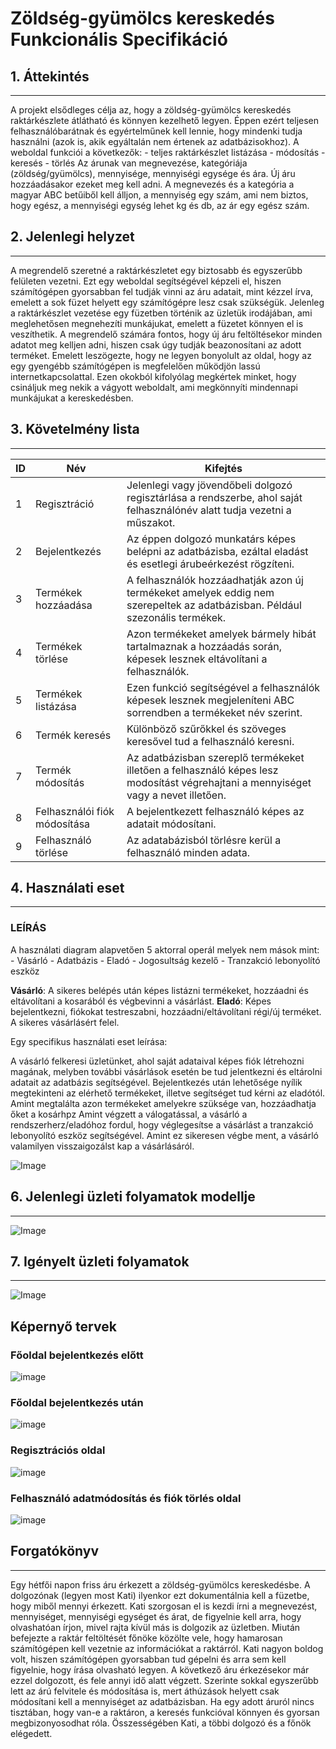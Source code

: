 # Zöldség-gyümölcs kereskedés Funkcionális Specifikáció

## 1. Áttekintés
---
A projekt elsődleges célja az, hogy a zöldség-gyümölcs kereskedés raktárkészlete átlátható és
könnyen kezelhető legyen. Éppen ezért teljesen felhasználóbarátnak és egyértelműnek kell lennie,
hogy mindenki tudja használni (azok is, akik egyáltalán nem értenek az adatbázisokhoz). A weboldal
funkciói a következők:
    - teljes raktárkészlet listázása
    - módosítás
    - keresés
    - törlés
Az árunak van megnevezése, kategóriája (zöldség/gyümölcs), mennyisége, mennyiségi egysége és ára. Új áru 
hozzáadásakor ezeket meg kell adni. A megnevezés és a kategória a magyar ABC betűiből kell álljon, a mennyiség
egy szám, ami nem biztos, hogy egész, a mennyiségi egység lehet kg és db, az ár egy egész szám. 

## 2. Jelenlegi helyzet
---
A megrendelő szeretné a raktárkészletet egy biztosabb és egyszerűbb felületen vezetni. Ezt egy weboldal
segítségével képzeli el, hiszen számítógépen gyorsabban fel tudják vinni az áru adatait, mint kézzel írva,
emelett a sok füzet helyett egy számítógépre lesz csak szükségük. Jelenleg a raktárkészlet vezetése egy
füzetben történik az üzletük irodájában, ami meglehetősen megnehezíti munkájukat, emelett a füzetet
könnyen el is veszíthetik. A megrendelő számára fontos, hogy új áru feltöltésekor minden adatot meg
kelljen adni, hiszen csak úgy tudják beazonosítani az adott terméket. Emelett leszögezte, hogy ne legyen
bonyolult az oldal, hogy az egy gyengébb számítógépen is megfelelően működjön lassú internetkapcsolattal.
Ezen okokból kifolyólag megkértek minket, hogy csináljuk meg nekik a vágyott weboldalt, ami megkönnyíti
mindennapi munkájukat a kereskedésben.

## 3. Követelmény lista
---
    
| ID  | Név | Kifejtés |
| ------------- | ------------- | ------------- |
| 1  | Regisztráció  | Jelenlegi vagy jövendőbeli dolgozó regisztárlása a rendszerbe, ahol saját felhasználónév alatt tudja vezetni a műszakot. |
| 2  | Bejelentkezés  | Az éppen dolgozó munkatárs képes belépni az adatbázisba, ezáltal eladást és esetlegi árubeérkezést rögzíteni. |
| 3  | Termékek hozzáadása  | A felhasználók hozzáadhatják azon új termékeket amelyek eddig nem szerepeltek az adatbázisban. Például szezonális termékek. |
| 4  | Termékek törlése  | Azon termékeket amelyek bármely hibát tartalmaznak a hozzáadás során, képesek lesznek eltávolítani a felhasználók. |
| 5  | Termékek listázása  | Ezen funkció segítségével a felhasználók képesek lesznek megjeleníteni ABC sorrendben a termékeket név szerint. |
| 6  | Termék keresés  | Különböző szűrőkkel és szöveges keresővel tud a felhasználó keresni. |
| 7  | Termék módosítás  | Az adatbázisban szereplő termékeket illetően a felhasználó képes lesz modosítást végrehajtani a mennyiséget vagy a nevet illetően. |
| 8  | Felhasználói fiók módosítása  | A bejelentkezett felhasználó képes az adatait módosítani. |
| 9  | Felhasználó törlése  | Az adatabázisból törlésre kerül a felhasználó minden adata. |

## 4. Használati eset
---

### LEÍRÁS

A használati diagram alapvetően 5 aktorral operál melyek nem mások mint:
    - Vásárló 
    - Adatbázis 
    - Eladó 
    - Jogosultság kezelő 
    - Tranzakció lebonyolító eszköz 

**Vásárló**: A sikeres belépés után képes listázni termékeket, hozzáadni és eltávolítani a kosarából és végbevinni a vásárlást.
**Eladó**: Képes bejelentkezni, fiókokat testreszabni, hozzáadni/eltávolítani régi/új terméket. A sikeres vásárlásért felel.


Egy specifikus használati eset leírása:

A vásárló felkeresi üzletünket, ahol saját adataival képes fiók létrehozni magának, melyben 
további vásárlások esetén be tud jelentkezni és eltárolni adatait az adatbázis segítségével.
Bejelentkezés után lehetősége nyílik megtekinteni az elérhető termékeket, illetve segítséget tud
kérni az eladótól. Amint megtalálta azon termékeket amelyekre szüksége van, hozzáadhatja őket a kosárhpz
Amint végzett a válogatással, a vásárló a rendszerherz/eladóhoz fordul, hogy véglegesítse a vásárlást
a tranzakció lebonyolító eszköz segítségével. Amint ez sikeresen végbe ment, a vásárló valamilyen 
visszaigozálst kap a vásárlásáról.

![Image](https://github.com/utassydenis/AFP2021_1_K0800_Csapat4/blob/main/pictures/UseCaseDiagram.png)

## 6. Jelenlegi üzleti folyamatok modellje
---
![Image](https://github.com/utassydenis/AFP2021_1_K0800_Csapat4/blob/main/pictures/funkspec%20-%20jelenlegi%20%C3%BCzleti%20folyamatok.jpg)

## 7. Igényelt üzleti folyamatok
---
![Image](https://github.com/utassydenis/AFP2021_1_K0800_Csapat4/blob/main/pictures/funkspec-%20ig%C3%A9nyelt%20%C3%BCzleti%20folyamatok.jpg)

## Képernyő tervek

### Főoldal bejelentkezés előtt
![image](https://github.com/utassydenis/AFP2021_1_K0800_Csapat4/blob/main/pictures/F%C5%91oldal.drawio.png)
### Főoldal bejelentkezés után
![image](https://github.com/utassydenis/AFP2021_1_K0800_Csapat4/blob/main/pictures/Bejelentkezett%20K%C3%A9perny%C5%91.drawio.png)
### Regisztrációs oldal
![image](https://github.com/utassydenis/AFP2021_1_K0800_Csapat4/blob/main/pictures/Regiszt%C3%A1ci%C3%B3%20k%C3%A9perny%C5%91.drawio.png)
### Felhasználó adatmódosítás és fiók törlés oldal
![image](https://github.com/utassydenis/AFP2021_1_K0800_Csapat4/blob/main/pictures/Felhaszn%C3%A1l%C3%B3i%20fi%C3%B3k.drawio.png)

## Forgatókönyv
---
Egy hétfői napon friss áru érkezett a zöldség-gyümölcs kereskedésbe. A dolgozónak (legyen most Kati) ilyenkor ezt dokumentálnia
kell a füzetbe, hogy miből mennyi érkezett. Kati szorgosan el is kezdi írni a megnevezést, mennyiséget, mennyiségi egységet és
árat, de figyelnie kell arra, hogy olvashatóan írjon, mivel rajta kívül más is dolgozik az üzletben. Miután befejezte a raktár
feltöltését főnöke közölte vele, hogy hamarosan számítógépen kell vezetnie az információkat a raktárról. Kati nagyon boldog volt,
hiszen számítógépen gyorsabban tud gépelni és arra sem kell figyelnie, hogy írása olvasható legyen. A következő áru érkezésekor
már ezzel dolgozott, és fele annyi idő alatt végzett. Szerinte sokkal egyszerűbb lett az árú felvitele és módosítása is, mert
áthúzások helyett csak módosítani kell a mennyiséget az adatbázisban. Ha egy adott áruról nincs tisztában, hogy van-e a raktáron,
a keresés funkcióval könnyen és gyorsan megbizonyosodhat róla. Összességében Kati, a többi dolgozó és a főnök elégedett.